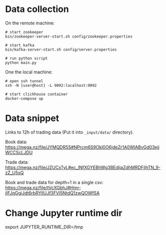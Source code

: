 # Data collection

On the remote machine:
  
    # start zookeeper
    bin/zookeeper-server-start.sh config/zookeeper.properties
    
    # start kafka
    bin/kafka-server-start.sh config/server.properties
    
    # run python script
    python main.py
    
One the local machine:

    # open ssh tunnel
    ssh -N [user@host] -L 9092:localhost:9092
    
    # start clickhouse container
    docker-compose up

# Data snippet

Links to 12h of trading data (Put it into `_input/data/` directory).

Book data:
https://mega.nz/file/JYMQDR5S#NPrcm6S9Okl0O6jdeZr1A0WlABvGd03ejjWCCScLJDU

Trade data:
https://mega.nz/file/JZUCxTyL#ec_lNfXGYEBhWg3BEdjiaZdhMRDFjlhTN_9-zZ_U5sQ

Book and trade data for depth=1 in a single csv:
https://mega.nz/file/tVcXGbhJ#Hmr-jIFJqGgjJdt6rbRYllUJf3FVl5NtdQ1zwQOWfSA

# Change Jupyter runtime dir

export JUPYTER_RUNTIME_DIR=/tmp
